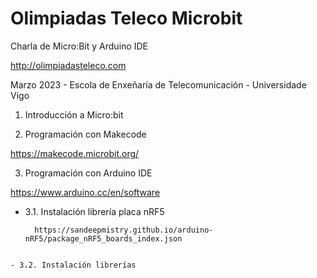 # Olimpiadas Teleco Microbit
Charla de Micro:Bit y Arduino IDE

http://olimpiadasteleco.com

Marzo 2023 - Escola de Enxeñaría de Telecomunicación - Universidade Vigo

1. Introducción a Micro:bit

2. Programación con Makecode

  https://makecode.microbit.org/

3. Programación con Arduino IDE

https://www.arduino.cc/en/software

- 3.1. Instalación librería placa nRF5
  ```
    https://sandeepmistry.github.io/arduino-nRF5/package_nRF5_boards_index.json
```

- 3.2. Instalación librerías
  
